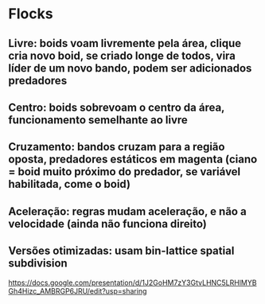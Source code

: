 # Flocks

## Livre: boids voam livremente pela área, clique cria novo boid, se criado longe de todos, vira líder de um novo bando, podem ser adicionados predadores

## Centro: boids sobrevoam o centro da área, funcionamento semelhante ao livre

## Cruzamento: bandos cruzam para a região oposta, predadores estáticos em magenta (ciano = boid muito próximo do predador, se variável habilitada, come o boid)

## Aceleração: regras mudam aceleração, e não a velocidade (ainda não funciona direito)

## Versões otimizadas: usam bin-lattice spatial subdivision

https://docs.google.com/presentation/d/1J2GoHM7zY3GtvLHNC5LRHlMYBGh4Hizc_AMBRGP6JRU/edit?usp=sharing
